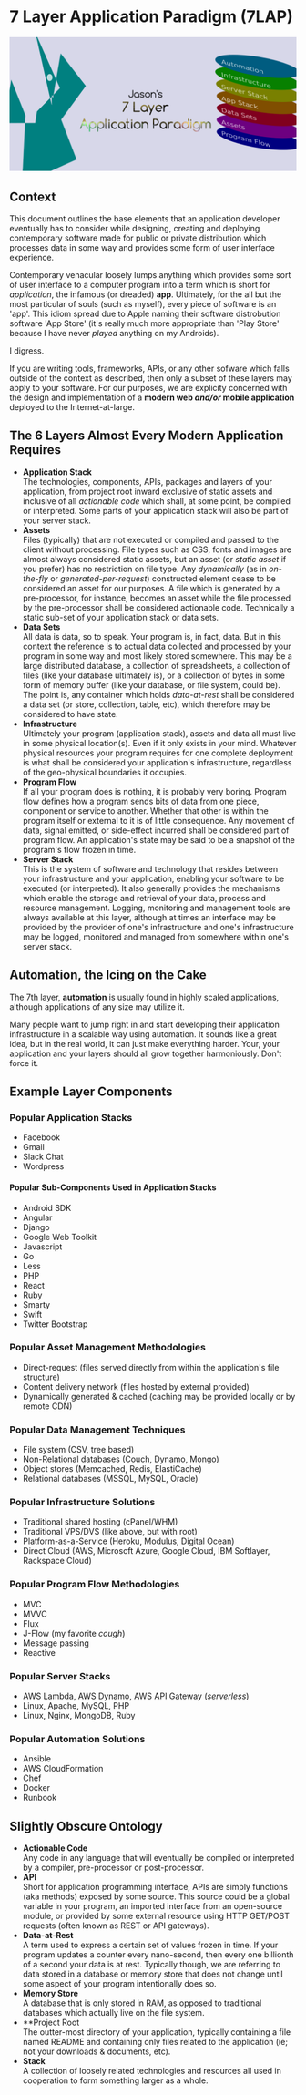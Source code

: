 # 7 Layer Application Paradigm (7LAP)

![7 Layer Application Paradigm Illustration](https://github.com/iDoMeteor/7lap/blob/master/images/7-layer-application-paradigm-1280x505.png?raw=true "7 Layer Application Paradigm Illustration")

## Context

This document outlines the base elements that an application developer eventually has to consider while designing, creating and deploying contemporary software made for public or private distribution which processes data in some way and provides some form of user interface experience.  

Contemporary venacular loosely lumps anything which provides some sort of user interface to a computer program into a term which is short for *application*, the infamous (or dreaded) **app**.  Ultimately, for the all but the most particular of souls (such as myself), every piece of software is an 'app'.  This idiom spread due to Apple naming their software distrobution software 'App Store' (it's really much more appropriate than 'Play Store' because I have never *played* anything on my Androids).

I digress.

If you are writing tools, frameworks, APIs, or any other sofware which falls outside of the context as described, then only a subset of these layers may apply to your software.  For our purposes, we are explicity concerned with the design and implementation of a **modern web *and/or* mobile application** deployed to the Internet-at-large.


## The 6 Layers Almost Every Modern Application Requires

  * **Application Stack**  
  The technologies, components, APIs, packages and layers of your application, from project root inward exclusive of static assets and inclusive of all *actionable code* which shall, at some point, be compiled or interpreted.  Some parts of your application stack will also be part of your server stack.
  * **Assets**  
  Files (typically) that are not executed or compiled and passed to the client without processing.  File types such as CSS, fonts and images are almost always considered static assets, but an asset (or *static asset* if you prefer) has no restriction on file type.  Any *dynamically* (as in *on-the-fly* or *generated-per-request*) constructed element cease to be considered an asset for our purposes.  A file which is generated by a pre-processor, for instance, becomes an asset while the file processed by the pre-processor shall be considered actionable code.  Technically a static sub-set of your application stack or data sets.
  * **Data Sets**  
  All data is data, so to speak.  Your program is, in fact, data.  But in this context the reference is to actual data collected and processed by your program in some way and most likely stored somewhere.  This may be a large distributed database, a collection of spreadsheets, a collection of files (like your database ultimately is), or a collection of bytes in some form of memory buffer (like your database, or file system, could be).  The point is, any container which holds *data-at-rest* shall be considered a data set (or store, collection, table, etc), which therefore may be considered to have state.
  * **Infrastructure**  
  Ultimately your program (application stack), assets and data all must live in some physical location(s).  Even if it only exists in your mind.  Whatever physical resources your program requires for one complete deployment is what shall be considered your application's infrastructure, regardless of the geo-physical boundaries it occupies.
  * **Program Flow**  
  If all your program does is nothing, it is probably very boring.  Program flow defines how a program sends bits of data from one piece, component or service to another.  Whether that other is within the program itself or external to it is of little consequence.  Any movement of data, signal emitted, or side-effect incurred shall be considered part of program flow.  An application's state may be said to be a snapshot of the program's flow frozen in time.
  * **Server Stack**  
  This is the system of software and technology that resides between your infrastructure and your application, enabling your software to be executed (or interpreted).  It also generally provides the mechanisms which enable the storage and retrieval of your data, process and resource management.  Logging, monitoring and management tools are always available at this layer, although at times an interface may be provided by the provider of one's infrastructure and one's infrastructure may be logged, monitored and managed from somewhere within one's server stack.

## Automation, the Icing on the Cake

The 7th layer, **automation** is usually found in highly scaled applications, although applications of any size may utilize it.

Many people want to jump right in and start developing their application infrastructure in a scalable way using automation.  It sounds like a great idea, but in the real world, it can just make everything harder.  Your, your application and your layers should all grow together harmoniously.  Don't force it.


## Example Layer Components

### Popular Application Stacks

  * Facebook
  * Gmail
  * Slack Chat
  * Wordpress
  
#### Popular Sub-Components Used in Application Stacks

  * Android SDK
  * Angular
  * Django
  * Google Web Toolkit
  * Javascript
  * Go
  * Less
  * PHP
  * React
  * Ruby
  * Smarty
  * Swift
  * Twitter Bootstrap

### Popular Asset Management Methodologies

  * Direct-request (files served directly from within the application's file structure)
  * Content delivery network (files hosted by external provided)
  * Dynamically generated & cached (caching may be provided locally or by remote CDN)

### Popular Data Management Techniques

  * File system (CSV, tree based)
  * Non-Relational databases (Couch, Dynamo, Mongo)
  * Object stores (Memcached, Redis, ElastiCache)
  * Relational databases (MSSQL, MySQL, Oracle)

### Popular Infrastructure Solutions

  * Traditional shared hosting (cPanel/WHM)
  * Traditional VPS/DVS (like above, but with root)
  * Platform-as-a-Service (Heroku, Modulus, Digital Ocean)
  * Direct Cloud (AWS, Microsoft Azure, Google Cloud, IBM Softlayer, Rackspace Cloud)

### Popular Program Flow Methodologies

  * MVC
  * MVVC
  * Flux
  * J-Flow (my favorite *cough*)
  * Message passing
  * Reactive

### Popular Server Stacks

  * AWS Lambda, AWS Dynamo, AWS API Gateway (*serverless*)
  * Linux, Apache, MySQL, PHP
  * Linux, Nginx, MongoDB, Ruby

### Popular Automation Solutions

  * Ansible
  * AWS CloudFormation
  * Chef
  * Docker
  * Runbook

## Slightly Obscure Ontology

  * **Actionable Code**  
    Any code in any language that will eventually be compiled or interpreted by a compiler, pre-processor or post-processor.
  * **API**  
    Short for application programming interface, APIs are simply functions (aka methods) exposed by some source.  This source could be a global variable in your program, an imported interface from an open-source module, or provided by some external resource using HTTP GET/POST requests (often known as REST  or API gateways).
  * **Data-at-Rest**  
    A term used to express a certain set of values frozen in time.  If your program updates a counter every nano-second, then every one billionth of a second your data is at rest.  Typically though, we are referring to data stored in a database or memory store that does not change until some aspect of your program intentionally does so.
  * **Memory Store**  
    A database that is only stored in RAM, as opposed to traditional databases which actually live on the file system.
  * **Project Root  
    The outter-most directory of your application, typically containing a file named README and containing only files related to the application (ie; not your downloads & documents, etc).
  * **Stack**  
    A collection of loosely related technologies and resources all used in cooperation to form something larger as a whole.
    
    
